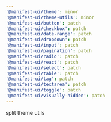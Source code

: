 ```yaml
---
'@manifest-ui/theme': minor
'@manifest-ui/theme-utils': minor
'@manifest-ui/button': patch
'@manifest-ui/checkbox': patch
'@manifest-ui/date-range': patch
'@manifest-ui/dropdown': patch
'@manifest-ui/input': patch
'@manifest-ui/pagination': patch
'@manifest-ui/radio': patch
'@manifest-ui/react': patch
'@manifest-ui/select': patch
'@manifest-ui/table': patch
'@manifest-ui/tag': patch
'@manifest-ui/textarea': patch
'@manifest-ui/toggle': patch
'@manifest-ui/visually-hidden': patch
---
```


split theme utils
